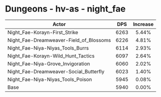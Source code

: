 # Dungeons - hv-as - night_fae
| Actor | DPS | Increase |
|---|:---:|:---:|
|Night_Fae-Korayn-First_Strike|6263|5.44%|
|Night_Fae-Dreamweaver-Field_of_Blossoms|6226|4.81%|
|Night_Fae-Niya-Niyas_Tools_Burrs|6114|2.93%|
|Night_Fae-Korayn-Wild_Hunt_Tactics|6097|2.64%|
|Night_Fae-Niya-Grove_Invigoration|6060|2.02%|
|Night_Fae-Dreamweaver-Social_Butterfly|6023|1.40%|
|Night_Fae-Niya-Niyas_Tools_Poison|5945|0.08%|
|Base|5940|0.00%|
